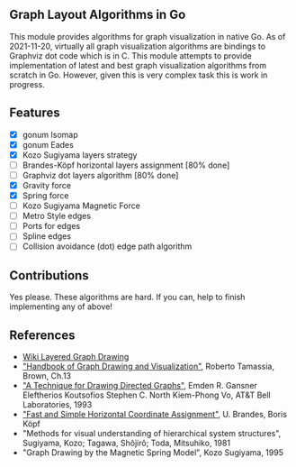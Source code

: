 ## Graph Layout Algorithms in Go

This module provides algorithms for graph visualization in native Go.
As of 2021-11-20, virtually all graph visualization algorithms are bindings to Graphviz dot code which is in C.
This module attempts to provide implementation of latest and best graph visualization algorithms from scratch in Go.
However, given this is very complex task this is work in progress.

## Features

- [x] gonum Isomap
- [x] gonum Eades
- [x] Kozo Sugiyama layers strategy
- [ ] Brandes-Köpf horizontal layers assignment [80% done]
- [ ] Graphviz dot layers algorithm [80% done]
- [x] Gravity force
- [x] Spring force
- [ ] Kozo Sugiyama Magnetic Force
- [ ] Metro Style edges
- [ ] Ports for edges
- [ ] Spline edges
- [ ] Collision avoidance (dot) edge path algorithm

## Contributions

Yes please. These algorithms are hard. If you can, help to finish implementing any of above!

## References

- [Wiki Layered Graph Drawing](https://en.wikipedia.org/wiki/Layered_graph_drawing)
- ["Handbook of Graph Drawing and Visualization"](https://cs.brown.edu/people/rtamassi/gdhandbook/), Roberto Tamassia, Brown, Ch.13
- ["A Technique for Drawing Directed Graphs"](https://ieeexplore.ieee.org/document/221135), Emden R. Gansner Eleftherios Koutsofios Stephen C. North Kiem-Phong Vo, AT&T Bell Laboratories, 1993
- ["Fast and Simple Horizontal Coordinate Assignment"](https://link.springer.com/content/pdf/10.1007/3-540-45848-4_3.pdf), U. Brandes, Boris Köpf
- "Methods for visual understanding of hierarchical system structures", Sugiyama, Kozo; Tagawa, Shôjirô; Toda, Mitsuhiko, 1981
- "Graph Drawing by the Magnetic Spring Model", Kozo Sugiyama, 1995
